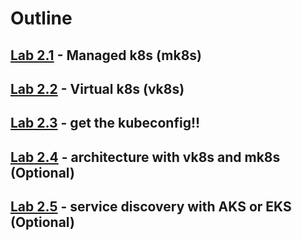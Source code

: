 # Outline

## [Lab 2.1](lab_2.1.md) - Managed k8s (mk8s)

## [Lab 2.2](lab_2.2.md) - Virtual k8s (vk8s)

## [Lab 2.3](lab_2.3.md) - get the kubeconfig!!

## [Lab 2.4](lab_2.4.md) - architecture with vk8s and mk8s (Optional)

## [Lab 2.5](lab_2.5.md) - service discovery with AKS or EKS (Optional)

